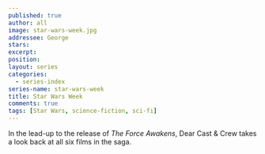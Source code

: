 ```yaml
---
published: true
author: all
image: star-wars-week.jpg
addressee: George
stars: 
excerpt: 
position: 
layout: series
categories:
  - series-index
series-name: star-wars-week
title: Star Wars Week
comments: true
tags: [Star Wars, science-fiction, sci-fi]
---
```

In the lead-up to the release of _The Force Awakens_, Dear Cast & Crew takes a look back at all six films in the saga.